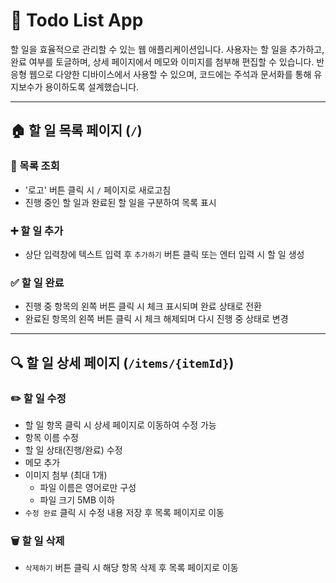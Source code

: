 # 📝 Todo List App

할 일을 효율적으로 관리할 수 있는 웹 애플리케이션입니다. 사용자는 할 일을 추가하고, 완료 여부를 토글하며, 상세 페이지에서 메모와 이미지를 첨부해 편집할 수 있습니다. 반응형 웹으로 다양한 디바이스에서 사용할 수 있으며, 코드에는 주석과 문서화를 통해 유지보수가 용이하도록 설계했습니다.


---

## 🏠 할 일 목록 페이지 (`/`)

### 📄 목록 조회

- '로고' 버튼 클릭 시 `/` 페이지로 새로고침
- 진행 중인 할 일과 완료된 할 일을 구분하여 목록 표시

### ➕ 할 일 추가

- 상단 입력창에 텍스트 입력 후 `추가하기` 버튼 클릭 또는 엔터 입력 시 할 일 생성

### ✅ 할 일 완료

- 진행 중 항목의 왼쪽 버튼 클릭 시 체크 표시되며 완료 상태로 전환
- 완료된 항목의 왼쪽 버튼 클릭 시 체크 해제되며 다시 진행 중 상태로 변경

---

## 🔍 할 일 상세 페이지 (`/items/{itemId}`)

### ✏️ 할 일 수정

- 할 일 항목 클릭 시 상세 페이지로 이동하여 수정 가능
- 항목 이름 수정
- 할 일 상태(진행/완료) 수정
- 메모 추가
- 이미지 첨부 (최대 1개)
  - 파일 이름은 영어로만 구성
  - 파일 크기 5MB 이하
- `수정 완료` 클릭 시 수정 내용 저장 후 목록 페이지로 이동

### 🗑️ 할 일 삭제

- `삭제하기` 버튼 클릭 시 해당 항목 삭제 후 목록 페이지로 이동
